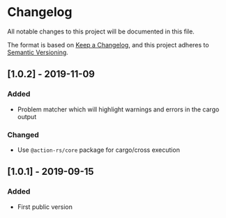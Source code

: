 # Changelog
All notable changes to this project will be documented in this file.

The format is based on [Keep a Changelog](https://keepachangelog.com/en/1.0.0/),
and this project adheres to [Semantic Versioning](https://semver.org/spec/v2.0.0.html).

## [1.0.2] - 2019-11-09

### Added

- Problem matcher which will highlight warnings and errors in the cargo output

### Changed

- Use `@action-rs/core` package for cargo/cross execution

## [1.0.1] - 2019-09-15

### Added

- First public version
